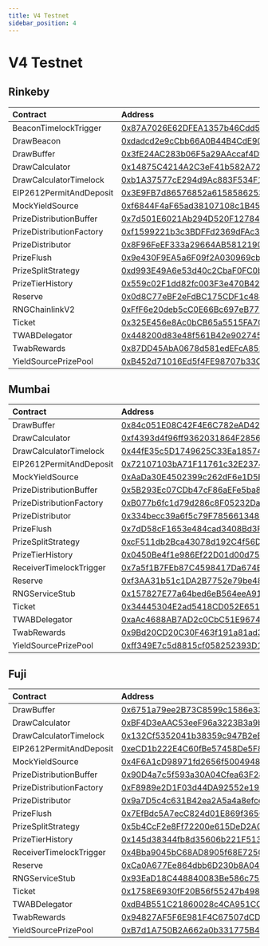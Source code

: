 ```yaml
---
title: V4 Testnet
sidebar_position: 4
---
```


# V4 Testnet

## Rinkeby

| Contract | Address | Artifact |
| :--- | :--- | :--- |
| BeaconTimelockTrigger | [0x87A7026E62DFEA1357b46Cdd5a464F965C221298](https://rinkeby.etherscan.io/address/0x87A7026E62DFEA1357b46Cdd5a464F965C221298) | [Artifact](https://github.com/pooltogether/v4-testnet/tree/master/deployments/rinkeby/BeaconTimelockTrigger.json) |
| DrawBeacon | [0xdadcd2e9cCbb66A0B44B4CdE907c5c67Cb4a529E](https://rinkeby.etherscan.io/address/0xdadcd2e9cCbb66A0B44B4CdE907c5c67Cb4a529E) | [Artifact](https://github.com/pooltogether/v4-testnet/tree/master/deployments/rinkeby/DrawBeacon.json) |
| DrawBuffer | [0x3fE24AC283b06F5a29AAccaf4Df2d3b72BF4c275](https://rinkeby.etherscan.io/address/0x3fE24AC283b06F5a29AAccaf4Df2d3b72BF4c275) | [Artifact](https://github.com/pooltogether/v4-testnet/tree/master/deployments/rinkeby/DrawBuffer.json) |
| DrawCalculator | [0x14875C4214A2C3eF41b582A72B793344BF1cACBf](https://rinkeby.etherscan.io/address/0x14875C4214A2C3eF41b582A72B793344BF1cACBf) | [Artifact](https://github.com/pooltogether/v4-testnet/tree/master/deployments/rinkeby/DrawCalculator.json) |
| DrawCalculatorTimelock | [0xb1A37577cE294d9Ac883F534F1976c32991A0a8B](https://rinkeby.etherscan.io/address/0xb1A37577cE294d9Ac883F534F1976c32991A0a8B) | [Artifact](https://github.com/pooltogether/v4-testnet/tree/master/deployments/rinkeby/DrawCalculatorTimelock.json) |
| EIP2612PermitAndDeposit | [0x3E9FB7d86576852a6158586253Cd15500D8057DF](https://rinkeby.etherscan.io/address/0x3E9FB7d86576852a6158586253Cd15500D8057DF) | [Artifact](https://github.com/pooltogether/v4-testnet/tree/master/deployments/rinkeby/EIP2612PermitAndDeposit.json) |
| MockYieldSource | [0xf6844F4aF65ad38107108c1B455532ecE2b07F4D](https://rinkeby.etherscan.io/address/0xf6844F4aF65ad38107108c1B455532ecE2b07F4D) | [Artifact](https://github.com/pooltogether/v4-testnet/tree/master/deployments/rinkeby/MockYieldSource.json) |
| PrizeDistributionBuffer | [0x7d501E6021Ab294D520F127849dE824BE399d5cB](https://rinkeby.etherscan.io/address/0x7d501E6021Ab294D520F127849dE824BE399d5cB) | [Artifact](https://github.com/pooltogether/v4-testnet/tree/master/deployments/rinkeby/PrizeDistributionBuffer.json) |
| PrizeDistributionFactory | [0xf1599221b3c3BDFFd2369dFAc3087a8a5cbaaf2C](https://rinkeby.etherscan.io/address/0xf1599221b3c3BDFFd2369dFAc3087a8a5cbaaf2C) | [Artifact](https://github.com/pooltogether/v4-testnet/tree/master/deployments/rinkeby/PrizeDistributionFactory.json) |
| PrizeDistributor | [0x8F96FeEF333a29664AB5812190294618F555FD3c](https://rinkeby.etherscan.io/address/0x8F96FeEF333a29664AB5812190294618F555FD3c) | [Artifact](https://github.com/pooltogether/v4-testnet/tree/master/deployments/rinkeby/PrizeDistributor.json) |
| PrizeFlush | [0x9e430F9EA5a6F09f2A030969cb3C235d926a90A2](https://rinkeby.etherscan.io/address/0x9e430F9EA5a6F09f2A030969cb3C235d926a90A2) | [Artifact](https://github.com/pooltogether/v4-testnet/tree/master/deployments/rinkeby/PrizeFlush.json) |
| PrizeSplitStrategy | [0xd993E49A6e53d40c2CbaF0FC0bc00AcAC3ffEAb1](https://rinkeby.etherscan.io/address/0xd993E49A6e53d40c2CbaF0FC0bc00AcAC3ffEAb1) | [Artifact](https://github.com/pooltogether/v4-testnet/tree/master/deployments/rinkeby/PrizeSplitStrategy.json) |
| PrizeTierHistory | [0x559c02F1dd82fc003F3e470B42195593ADd0B6Dd](https://rinkeby.etherscan.io/address/0x559c02F1dd82fc003F3e470B42195593ADd0B6Dd) | [Artifact](https://github.com/pooltogether/v4-testnet/tree/master/deployments/rinkeby/PrizeTierHistory.json) |
| Reserve | [0x0d8C77eBF2eFdBC175CDF1c484819683630228B4](https://rinkeby.etherscan.io/address/0x0d8C77eBF2eFdBC175CDF1c484819683630228B4) | [Artifact](https://github.com/pooltogether/v4-testnet/tree/master/deployments/rinkeby/Reserve.json) |
| RNGChainlinkV2 | [0xFfF6e20deb5cC0E66Bc697eB779f7a884ecFaB5d](https://rinkeby.etherscan.io/address/0xFfF6e20deb5cC0E66Bc697eB779f7a884ecFaB5d) | [Artifact](https://github.com/pooltogether/v4-testnet/tree/master/deployments/rinkeby/RNGChainlinkV2.json) |
| Ticket | [0x325E456e8Ac0bCB65a5515FA70B6b9D581809c36](https://rinkeby.etherscan.io/address/0x325E456e8Ac0bCB65a5515FA70B6b9D581809c36) | [Artifact](https://github.com/pooltogether/v4-testnet/tree/master/deployments/rinkeby/Ticket.json) |
| TWABDelegator | [0x448200d83e48f561B42e90274566d3FA3914B8A4](https://rinkeby.etherscan.io/address/0x448200d83e48f561B42e90274566d3FA3914B8A4) | [Artifact](https://github.com/pooltogether/v4-testnet/tree/master/deployments/rinkeby/TWABDelegator.json) |
| TwabRewards | [0x87DD45AbA0678d581edEFcA8527A1e4C83157d74](https://rinkeby.etherscan.io/address/0x87DD45AbA0678d581edEFcA8527A1e4C83157d74) | [Artifact](https://github.com/pooltogether/v4-testnet/tree/master/deployments/rinkeby/TwabRewards.json) |
| YieldSourcePrizePool | [0xB452d71016Ed5f4FE98707b33C005fE9E17Fba19](https://rinkeby.etherscan.io/address/0xB452d71016Ed5f4FE98707b33C005fE9E17Fba19) | [Artifact](https://github.com/pooltogether/v4-testnet/tree/master/deployments/rinkeby/YieldSourcePrizePool.json) |

## Mumbai

| Contract | Address | Artifact |
| :--- | :--- | :--- |
| DrawBuffer | [0x84c051E08C42F4E6C782eAD427f4C82E1a147905](https://explorer-mumbai.maticvigil.com/address/0x84c051E08C42F4E6C782eAD427f4C82E1a147905) | [Artifact](https://github.com/pooltogether/v4-testnet/tree/master/deployments/mumbai/DrawBuffer.json) |
| DrawCalculator | [0xf4393d4f96ff9362031864F285644E9301A9E69b](https://explorer-mumbai.maticvigil.com/address/0xf4393d4f96ff9362031864F285644E9301A9E69b) | [Artifact](https://github.com/pooltogether/v4-testnet/tree/master/deployments/mumbai/DrawCalculator.json) |
| DrawCalculatorTimelock | [0x44fE35c5D1749625C33Ea1857487c43195BA0B71](https://explorer-mumbai.maticvigil.com/address/0x44fE35c5D1749625C33Ea1857487c43195BA0B71) | [Artifact](https://github.com/pooltogether/v4-testnet/tree/master/deployments/mumbai/DrawCalculatorTimelock.json) |
| EIP2612PermitAndDeposit | [0x72107103bA71F11761c32E2374611e349BA2Ee44](https://explorer-mumbai.maticvigil.com/address/0x72107103bA71F11761c32E2374611e349BA2Ee44) | [Artifact](https://github.com/pooltogether/v4-testnet/tree/master/deployments/mumbai/EIP2612PermitAndDeposit.json) |
| MockYieldSource | [0xAaDa30E4502399c262dF6e1D5Befc97e8E7A9898](https://explorer-mumbai.maticvigil.com/address/0xAaDa30E4502399c262dF6e1D5Befc97e8E7A9898) | [Artifact](https://github.com/pooltogether/v4-testnet/tree/master/deployments/mumbai/MockYieldSource.json) |
| PrizeDistributionBuffer | [0x5B293Ec07CDb47cF86aEFe5ba800D8C0d08DB6F6](https://explorer-mumbai.maticvigil.com/address/0x5B293Ec07CDb47cF86aEFe5ba800D8C0d08DB6F6) | [Artifact](https://github.com/pooltogether/v4-testnet/tree/master/deployments/mumbai/PrizeDistributionBuffer.json) |
| PrizeDistributionFactory | [0xB077b6fc1d79d286c8F05232Da04c8E32B2a6603](https://explorer-mumbai.maticvigil.com/address/0xB077b6fc1d79d286c8F05232Da04c8E32B2a6603) | [Artifact](https://github.com/pooltogether/v4-testnet/tree/master/deployments/mumbai/PrizeDistributionFactory.json) |
| PrizeDistributor | [0x334becc39a6f5c79F78566134828974f015B7177](https://explorer-mumbai.maticvigil.com/address/0x334becc39a6f5c79F78566134828974f015B7177) | [Artifact](https://github.com/pooltogether/v4-testnet/tree/master/deployments/mumbai/PrizeDistributor.json) |
| PrizeFlush | [0x7dD58cF1653e484cad3408Bd3Fc2b4faea121486](https://explorer-mumbai.maticvigil.com/address/0x7dD58cF1653e484cad3408Bd3Fc2b4faea121486) | [Artifact](https://github.com/pooltogether/v4-testnet/tree/master/deployments/mumbai/PrizeFlush.json) |
| PrizeSplitStrategy | [0xcF511db2Bca43078d192C4f56D9814a1A1f91546](https://explorer-mumbai.maticvigil.com/address/0xcF511db2Bca43078d192C4f56D9814a1A1f91546) | [Artifact](https://github.com/pooltogether/v4-testnet/tree/master/deployments/mumbai/PrizeSplitStrategy.json) |
| PrizeTierHistory | [0x0450Be4f1e986Ef22D01d00d75dcb593E6840057](https://explorer-mumbai.maticvigil.com/address/0x0450Be4f1e986Ef22D01d00d75dcb593E6840057) | [Artifact](https://github.com/pooltogether/v4-testnet/tree/master/deployments/mumbai/PrizeTierHistory.json) |
| ReceiverTimelockTrigger | [0x7a5f1B7FEb87C4598417Da674EBFDD0C1bfE6157](https://explorer-mumbai.maticvigil.com/address/0x7a5f1B7FEb87C4598417Da674EBFDD0C1bfE6157) | [Artifact](https://github.com/pooltogether/v4-testnet/tree/master/deployments/mumbai/ReceiverTimelockTrigger.json) |
| Reserve | [0xf3AA31b51c1DA2B7752e79be485fd089cD68ef4B](https://explorer-mumbai.maticvigil.com/address/0xf3AA31b51c1DA2B7752e79be485fd089cD68ef4B) | [Artifact](https://github.com/pooltogether/v4-testnet/tree/master/deployments/mumbai/Reserve.json) |
| RNGServiceStub | [0x157827E77a64bed6eB564eeA917C24dE525186Ce](https://explorer-mumbai.maticvigil.com/address/0x157827E77a64bed6eB564eeA917C24dE525186Ce) | [Artifact](https://github.com/pooltogether/v4-testnet/tree/master/deployments/mumbai/RNGServiceStub.json) |
| Ticket | [0x34445304E2ad5418CD052E6511652a5dA80aA0aE](https://explorer-mumbai.maticvigil.com/address/0x34445304E2ad5418CD052E6511652a5dA80aA0aE) | [Artifact](https://github.com/pooltogether/v4-testnet/tree/master/deployments/mumbai/Ticket.json) |
| TWABDelegator | [0xaAc4688AB7AD2c0CbC51E9674D53Bf394910aF6a](https://explorer-mumbai.maticvigil.com/address/0xaAc4688AB7AD2c0CbC51E9674D53Bf394910aF6a) | [Artifact](https://github.com/pooltogether/v4-testnet/tree/master/deployments/mumbai/TWABDelegator.json) |
| TwabRewards | [0x9Bd20CD20C30F463f191a81ad370304f8B9D23E0](https://explorer-mumbai.maticvigil.com/address/0x9Bd20CD20C30F463f191a81ad370304f8B9D23E0) | [Artifact](https://github.com/pooltogether/v4-testnet/tree/master/deployments/mumbai/TwabRewards.json) |
| YieldSourcePrizePool | [0xff349E7c5d8815cf058252393D104117e1BADBC1](https://explorer-mumbai.maticvigil.com/address/0xff349E7c5d8815cf058252393D104117e1BADBC1) | [Artifact](https://github.com/pooltogether/v4-testnet/tree/master/deployments/mumbai/YieldSourcePrizePool.json) |

## Fuji

| Contract | Address | Artifact |
| :--- | :--- | :--- |
| DrawBuffer | [0x6751a79ee2B73C8599c1586e33a843682E07DdCb](https://testnet.snowtrace.io/address/0x6751a79ee2B73C8599c1586e33a843682E07DdCb) | [Artifact](https://github.com/pooltogether/v4-testnet/tree/master/deployments/fuji/DrawBuffer.json) |
| DrawCalculator | [0xBF4D3eAAC53eeF96a3223B3a9b8E223a26dbd25E](https://testnet.snowtrace.io/address/0xBF4D3eAAC53eeF96a3223B3a9b8E223a26dbd25E) | [Artifact](https://github.com/pooltogether/v4-testnet/tree/master/deployments/fuji/DrawCalculator.json) |
| DrawCalculatorTimelock | [0x132Cf5352041b38359c947B2eBB0822f64bdd7F1](https://testnet.snowtrace.io/address/0x132Cf5352041b38359c947B2eBB0822f64bdd7F1) | [Artifact](https://github.com/pooltogether/v4-testnet/tree/master/deployments/fuji/DrawCalculatorTimelock.json) |
| EIP2612PermitAndDeposit | [0xeCD1b222E4C60fBe57458De5F8b2f714b837677E](https://testnet.snowtrace.io/address/0xeCD1b222E4C60fBe57458De5F8b2f714b837677E) | [Artifact](https://github.com/pooltogether/v4-testnet/tree/master/deployments/fuji/EIP2612PermitAndDeposit.json) |
| MockYieldSource | [0x4F6A1cD98971fd2656f50049486dfFa96F7349a2](https://testnet.snowtrace.io/address/0x4F6A1cD98971fd2656f50049486dfFa96F7349a2) | [Artifact](https://github.com/pooltogether/v4-testnet/tree/master/deployments/fuji/MockYieldSource.json) |
| PrizeDistributionBuffer | [0x90D4a7c5f593a30A04Cfea63F28ad90E2974bbfE](https://testnet.snowtrace.io/address/0x90D4a7c5f593a30A04Cfea63F28ad90E2974bbfE) | [Artifact](https://github.com/pooltogether/v4-testnet/tree/master/deployments/fuji/PrizeDistributionBuffer.json) |
| PrizeDistributionFactory | [0xF8989e2D1F03d44DA92552e1997Df63bcFB6654C](https://testnet.snowtrace.io/address/0xF8989e2D1F03d44DA92552e1997Df63bcFB6654C) | [Artifact](https://github.com/pooltogether/v4-testnet/tree/master/deployments/fuji/PrizeDistributionFactory.json) |
| PrizeDistributor | [0x9a7D5c4c631B42ea2A5a4a8efce5961f9EB7c277](https://testnet.snowtrace.io/address/0x9a7D5c4c631B42ea2A5a4a8efce5961f9EB7c277) | [Artifact](https://github.com/pooltogether/v4-testnet/tree/master/deployments/fuji/PrizeDistributor.json) |
| PrizeFlush | [0x7EfBdc5A7ecC824d01E869f365CCcDA912E4768a](https://testnet.snowtrace.io/address/0x7EfBdc5A7ecC824d01E869f365CCcDA912E4768a) | [Artifact](https://github.com/pooltogether/v4-testnet/tree/master/deployments/fuji/PrizeFlush.json) |
| PrizeSplitStrategy | [0x5b4CcF2e8Ff72200e615DeD2A070363425519287](https://testnet.snowtrace.io/address/0x5b4CcF2e8Ff72200e615DeD2A070363425519287) | [Artifact](https://github.com/pooltogether/v4-testnet/tree/master/deployments/fuji/PrizeSplitStrategy.json) |
| PrizeTierHistory | [0x145d38344fb8d35606b221F513d2BaEa2691c029](https://testnet.snowtrace.io/address/0x145d38344fb8d35606b221F513d2BaEa2691c029) | [Artifact](https://github.com/pooltogether/v4-testnet/tree/master/deployments/fuji/PrizeTierHistory.json) |
| ReceiverTimelockTrigger | [0x4Bba9045bC68AD8905f68E72505a3FaC167202F2](https://testnet.snowtrace.io/address/0x4Bba9045bC68AD8905f68E72505a3FaC167202F2) | [Artifact](https://github.com/pooltogether/v4-testnet/tree/master/deployments/fuji/ReceiverTimelockTrigger.json) |
| Reserve | [0xCa0A677Ee864dbb6D230b8A0433f7AeDe869c4CF](https://testnet.snowtrace.io/address/0xCa0A677Ee864dbb6D230b8A0433f7AeDe869c4CF) | [Artifact](https://github.com/pooltogether/v4-testnet/tree/master/deployments/fuji/Reserve.json) |
| RNGServiceStub | [0x93EaD18C448840083Be586c759067c975f101162](https://testnet.snowtrace.io/address/0x93EaD18C448840083Be586c759067c975f101162) | [Artifact](https://github.com/pooltogether/v4-testnet/tree/master/deployments/fuji/RNGServiceStub.json) |
| Ticket | [0x1758E6930fF20B56f55247b498E0a4dc01360234](https://testnet.snowtrace.io/address/0x1758E6930fF20B56f55247b498E0a4dc01360234) | [Artifact](https://github.com/pooltogether/v4-testnet/tree/master/deployments/fuji/Ticket.json) |
| TWABDelegator | [0xdB4B551C21860028c4CA951CC7067699eB7c5Bfe](https://testnet.snowtrace.io/address/0xdB4B551C21860028c4CA951CC7067699eB7c5Bfe) | [Artifact](https://github.com/pooltogether/v4-testnet/tree/master/deployments/fuji/TWABDelegator.json) |
| TwabRewards | [0x94827AF5F6E981F4C67507dCDdAB541c78655d6B](https://testnet.snowtrace.io/address/0x94827AF5F6E981F4C67507dCDdAB541c78655d6B) | [Artifact](https://github.com/pooltogether/v4-testnet/tree/master/deployments/fuji/TwabRewards.json) |
| YieldSourcePrizePool | [0xB7d1A750B2A662a0b331775B4EC21EaB0BdB84B7](https://testnet.snowtrace.io/address/0xB7d1A750B2A662a0b331775B4EC21EaB0BdB84B7) | [Artifact](https://github.com/pooltogether/v4-testnet/tree/master/deployments/fuji/YieldSourcePrizePool.json) |

